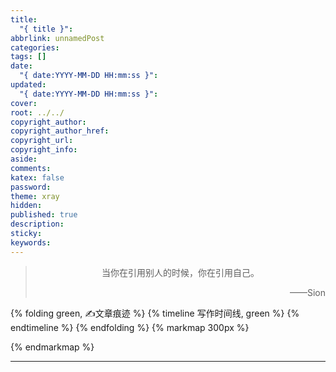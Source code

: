 ```yaml
---
title:
  "{ title }": 
abbrlink: unnamedPost
categories: 
tags: []
date:
  "{ date:YYYY-MM-DD HH:mm:ss }": 
updated:
  "{ date:YYYY-MM-DD HH:mm:ss }": 
cover: 
root: ../../
copyright_author: 
copyright_author_href: 
copyright_url: 
copyright_info: 
aside: 
comments: 
katex: false
password: 
theme: xray
hidden: 
published: true
description: 
sticky: 
keywords:
---
```


> <center>当你在引用别人的时候，你在引用自己。</center>
> <p align="right">——Sion</p>

{% folding green, ✍文章痕迹 %}
{% timeline 写作时间线, green %}
{% endtimeline %}
{% endfolding %}
{% markmap 300px %}
<!-- @import "[TOC]" {cmd="toc" depthFrom=1 depthTo=6 orderedList=false} -->
<!-- code_chunk_output -->



<!-- /code_chunk_output -->
{% endmarkmap %}

-----


